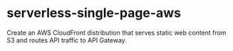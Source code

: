 # serverless-single-page-aws
Create an AWS CloudFront distribution that serves static web content from S3 and routes API traffic to API Gateway.
